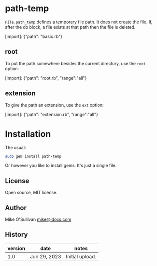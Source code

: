 # path-temp

`File.path_temp` defines a temporary file path. It does not create the file. If,
after the do block, a file exists at that path then the file is deleted.

[import]: {"path": "basic.rb"}

## root

To put the path somewhere besides the current directory, use the `root` option:

[import]: {"path": "root.rb", "range":"all"}

## extension

To give the path an extension, use the `ext` option:

[import]: {"path": "extension.rb", "range":"all"}

# Installation

The usual:

```bash
sudo gem install path-temp
```
Or however you like to install gems. It's just a single file.


## License

Open source, MIT license.

## Author

Mike O'Sullivan
mike@idocs.com

## History

| version | date         | notes                         |
|---------|--------------|-------------------------------|
| 1.0     | Jun 29, 2023 | Initial upload.               |